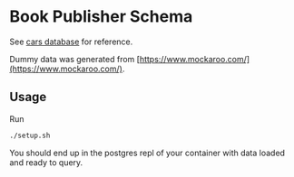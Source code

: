 # Book Publisher Schema

See [cars database](https://github.com/echoplatoonew/cars_database) for reference.  

Dummy data was generated from [https://www.mockaroo.com/](https://www.mockaroo.com/).

## Usage
Run 
```bash
./setup.sh
```
You should end up in the postgres repl of your container with data loaded and ready to query.